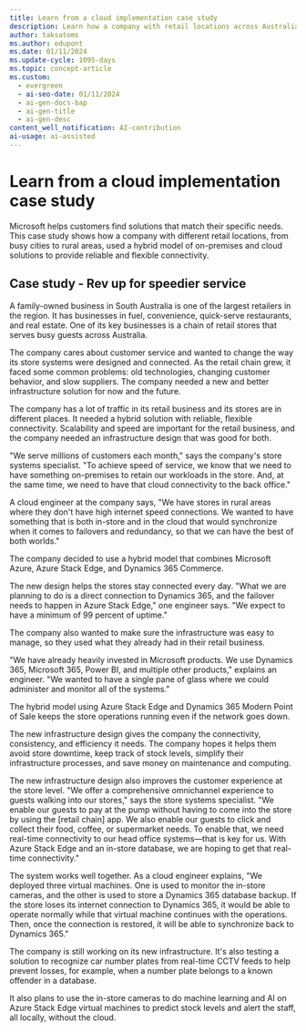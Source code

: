 ```yaml
---
title: Learn from a cloud implementation case study
description: Learn how a company with retail locations across Australia used a hybrid model of on-premises and cloud solutions to improve its connectivity and customer service.
author: taksatoms
ms.author: edupont
ms.date: 01/11/2024
ms.update-cycle: 1095-days
ms.topic: concept-article
ms.custom:
  - evergreen
  - ai-seo-date: 01/11/2024
  - ai-gen-docs-bap
  - ai-gen-title
  - ai-gen-desc
content_well_notification: AI-contribution
ai-usage: ai-assisted
---
```


# Learn from a cloud implementation case study

Microsoft helps customers find solutions that match their specific needs. This case study shows how a company with different retail locations, from busy cities to rural areas, used a hybrid model of on-premises and cloud solutions to provide reliable and flexible connectivity.

## Case study - Rev up for speedier service

A family-owned business in South Australia is one of the largest retailers in the region. It has businesses in fuel, convenience, quick-serve restaurants, and real estate. One of its key businesses is a chain of retail stores that serves busy guests across Australia.

The company cares about customer service and wanted to change the way its store systems were designed and connected. As the retail chain grew, it faced some common problems: old technologies, changing customer behavior, and slow suppliers. The company needed a new and better infrastructure solution for now and the future.

The company has a lot of traffic in its retail business and its stores are in different places. It needed a hybrid solution with reliable, flexible connectivity. Scalability and speed are important for the retail business, and the company needed an infrastructure design that was good for both.

"We serve millions of customers each month," says the company's store systems specialist. "To achieve speed of service, we know that we need to have something on-premises to retain our workloads in the store. And, at the same time, we need to have that cloud connectivity to the back office."

A cloud engineer at the company says, "We have stores in rural areas where they don't have high internet speed connections. We wanted to have something that is both in-store and in the cloud that would synchronize when it comes to failovers and redundancy, so that we can have the best of both worlds."

The company decided to use a hybrid model that combines Microsoft Azure, Azure Stack Edge, and Dynamics 365 Commerce.

The new design helps the stores stay connected every day. "What we are planning to do is a direct connection to Dynamics 365, and the failover needs to happen in Azure Stack Edge," one engineer says. "We expect to have a minimum of 99 percent of uptime."

The company also wanted to make sure the infrastructure was easy to manage, so they used what they already had in their retail business.

"We have already heavily invested in Microsoft products. We use Dynamics 365, Microsoft 365, Power BI, and multiple other products," explains an engineer. "We wanted to have a single pane of glass where we could administer and monitor all of the systems."

The hybrid model using Azure Stack Edge and Dynamics 365 Modern Point of Sale keeps the store operations running even if the network goes down.

The new infrastructure design gives the company the connectivity, consistency, and efficiency it needs. The company hopes it helps them avoid store downtime, keep track of stock levels, simplify their infrastructure processes, and save money on maintenance and computing.

The new infrastructure design also improves the customer experience at the store level. "We offer a comprehensive omnichannel experience to guests walking into our stores," says the store systems specialist. "We enable our guests to pay at the pump without having to come into the store by using the \[retail chain\] app. We also enable our guests to click and collect their food, coffee, or supermarket needs. To enable that, we need real-time connectivity to our head office systems&mdash;that is key for us. With Azure Stack Edge and an in-store database, we are hoping to get that real-time connectivity."

The system works well together. As a cloud engineer explains, "We deployed three virtual machines. One is used to monitor the in-store cameras, and the other is used to store a Dynamics 365 database backup. If the store loses its internet connection to Dynamics 365, it would be able to operate normally while that virtual machine continues with the operations. Then, once the connection is restored, it will be able to synchronize back to Dynamics 365."

The company is still working on its new infrastructure. It's also testing a solution to recognize car number plates from real-time CCTV feeds to help prevent losses, for example, when a number plate belongs to a known offender in a database.

It also plans to use the in-store cameras to do machine learning and AI on Azure Stack Edge virtual machines to predict stock levels and alert the staff, all locally, without the cloud.
